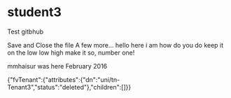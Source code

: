 # student3

Test gitbhub


Save and Close the file
A few more...
hello here i am how do you do
keep it on the low low high
make it so, number one!



mmhaisur was here February 2016

{"fvTenant":{"attributes":{"dn":"uni/tn-Tenant3","status":"deleted"},"children":[]}}